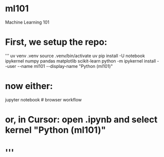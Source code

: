 # ml101

Machine Learning 101


First, we setup the repo:
===
\'''
uv venv .venv
source .venv/bin/activate
uv pip install -U notebook ipykernel numpy pandas matplotlib scikit-learn
python -m ipykernel install --user --name ml101 --display-name "Python (ml101)"
# now either:
jupyter notebook             # browser workflow
# or, in Cursor: open .ipynb and select kernel "Python (ml101)"
\'''
===


